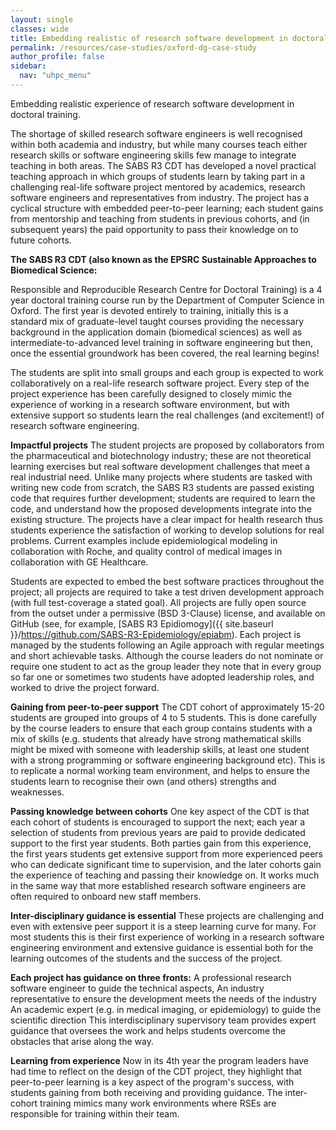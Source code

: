 ```yaml
---
layout: single
classes: wide
title: Embedding realistic of research software development in doctoral training
permalink: /resources/case-studies/oxford-dg-case-study
author_profile: false
sidebar:
  nav: "uhpc_menu"
---
```


Embedding realistic experience of research software development in doctoral training. 

The shortage of skilled research software engineers is well recognised within both academia and industry, but while many courses teach either research skills or software engineering skills few manage to integrate teaching in both areas.   The SABS R3 CDT has developed a novel practical teaching approach in which groups of students learn by taking part in a challenging real-life software project mentored by academics, research software engineers and representatives from industry.  The project has a cyclical structure with embedded peer-to-peer learning; each student gains from mentorship and teaching from students in previous cohorts, and (in subsequent years) the paid opportunity to pass their knowledge on to future cohorts. 

**The SABS R3 CDT (also known as the EPSRC Sustainable Approaches to Biomedical Science:**

Responsible and Reproducible Research Centre for Doctoral Training) is a 4 year doctoral training course run by the Department of Computer Science in Oxford.  The first year is devoted entirely to training, initially this is a standard mix of graduate-level taught courses providing the necessary background in the application domain (biomedical sciences) as well as intermediate-to-advanced level training in software engineering but then, once the essential groundwork has been covered, the real learning begins! 

The students are split into small groups and each group is expected to work collaboratively on a real-life research software project.  Every step of the project experience has been carefully designed to closely mimic the experience of working in a research software environment, but with extensive support so students learn the real challenges (and excitement!) of research software engineering.  

**Impactful projects**
The student projects are proposed by collaborators from the pharmaceutical and biotechnology industry; these are not theoretical learning exercises but real software development challenges that meet a real  industrial need.   Unlike many projects where students are tasked with writing new code from scratch, the SABS R3 students are passed existing code that requires further development; students are required to learn the code, and understand how the proposed developments integrate into the existing structure.  The projects have a clear impact for health research thus students experience the satisfaction of working to develop solutions for real problems. Current examples include epidemiological modeling in collaboration with Roche, and quality control of medical images in collaboration with GE Healthcare. 

Students are expected to embed the best software practices throughout the project; all projects are required to take a test driven development approach (with full test-coverage a stated goal). All projects are fully open source from the outset under a permissive (BSD 3-Clause) license, and available on GitHub (see, for example, [SABS R3 Epidiomogy]({{ site.baseurl }}/https://github.com/SABS-R3-Epidemiology/epiabm).  Each project is managed by the students following an Agile approach with regular meetings and short achievable tasks.  Although the course leaders do not nominate or require one student to act as the group leader they note that in every group so far one or sometimes two  students have adopted leadership roles, and worked to drive the project forward.   

**Gaining from peer-to-peer support**
The CDT cohort of approximately 15-20 students are grouped into groups of 4 to 5 students.  This is done carefully by the course leaders to ensure that each group contains students with a mix of skills (e.g. students that already have strong mathematical skills might be mixed with someone with leadership skills, at least one student with a strong programming or software engineering background etc).  This is to replicate a normal working team environment, and helps to ensure the students learn to recognise their own (and others) strengths and weaknesses.  

**Passing knowledge between cohorts**
One key aspect of the CDT is that each cohort of students is encouraged to support the next; each year a selection of students from previous years are paid to provide dedicated support to the first year students. Both parties gain from this experience, the first years students get extensive support from more experienced peers who can dedicate significant time to supervision, and the later cohorts gain the experience of teaching and passing their knowledge on.  It works much in the same way that more established research software engineers are often required to onboard new staff members.  

**Inter-disciplinary guidance is essential**
These projects are challenging and even with extensive peer support it is a steep learning curve for many.  For most students this is their first experience of working in a research software engineering environment and extensive guidance is essential both for the learning outcomes of the students and the success of the project.  

**Each project has guidance on three fronts:**
A professional research software engineer to guide the technical aspects, 
An industry representative to ensure the development meets the needs of the industry
An academic expert (e.g. in medical imaging, or epidemiology) to guide the scientific direction
This interdisciplinary supervisory team provides expert guidance that oversees the work and helps students overcome the obstacles that arise along the way. 

**Learning from experience**
Now in its 4th year the program leaders have had time to reflect on the design of the CDT project, they highlight that peer-to-peer learning is a key aspect of the program's success, with students gaining from both receiving and providing guidance.  The inter-cohort training mimics many work environments where RSEs are responsible for training within their team.  

